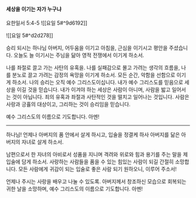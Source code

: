 #### 세상을 이기는 자가 누구냐

요한일서 5:4-5
![[요일 5#^9d6192]]

![[요일 5#^d2d278]]


승리 되시는 하나님 아버지, 어두움을 이기고 아침을, 근심을 이기시고 평안을 주셨습니다. 오늘도 늘 이기시는 주님을 닮아 영적 전쟁에서 이기게 하소서.

나를 좌절로 끌고 가는 사탄의 유혹을. 나를 실패감으로 몰고 가려는 생각의 흐름을, 나를 분노로 끌고 가려는 감정의 욕망을 이기게 하소서. 모든 순간, 악함을 선함으로 이기게 하소서.
나의 승리는 오직 예수 그리스도이십니다. 내가 예수 그리스도를 믿음으로 세상을 이길 것을 믿습니다. 내가 이겨야 하는 세상은 사람이 아니며, 사람을 밟고 일어서는 것이 아닙니다. 죄의 유혹과 좌절과 사탄적인 것을 떨치고 일어나는 것입니다. 사람은 사랑과 긍휼의 대상이고, 그리하는 것이 승리임을 믿습니다.

예수 그리스도의 이름으로 기도합니다. 아멘!

---
하나님! 언제나 아버지의 품 안에서 살게 하시고, 입술을 정결케 하사 아버지를 닮은 아버지의 자녀로 살게 하소서.

남편으로서 한 자녀의 아비로서 성품을 지니며 격려와 위로와 힘과 용기를 주는 말을 제 입술에 담게 하소서.
사랑하는 사람들을 품을 수 있는 힘있는 사람이 되길 간절히 소망합니다. 모든 사람에게 귀감이 되는 입술로 좋은 사람 되기 원하오니,  이루어 주소서!

언제나 주시는 사랑을 배우고 나눌 수 있도록. 아버지께서 창조하신 모습으로 회복되는 귀한 날을 소망하며,
예수 그리스도의 이름으로 기도합니다. 아멘!